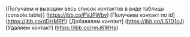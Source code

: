 [Получаем и выводим весь список контактов в виде таблицы (console.table)] (https://ibb.co/FVJPWbv)
[Получаем контакт по id] (https://ibb.co/dDHMRf1)
[Добавялем контакт] (https://ibb.co/LS1D1cJ)
[Удаляем контакт] (https://ibb.co/rmJ6WHs)
